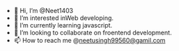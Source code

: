- 👋 Hi, I’m @Neet1403
- 👀 I’m interested inWeb developing.
- 🌱 I’m currently learning  javascript.
- 💞️ I’m looking to collaborate on froentend development.
- 📫 How to reach me @neetusingh99560@gamil.com
